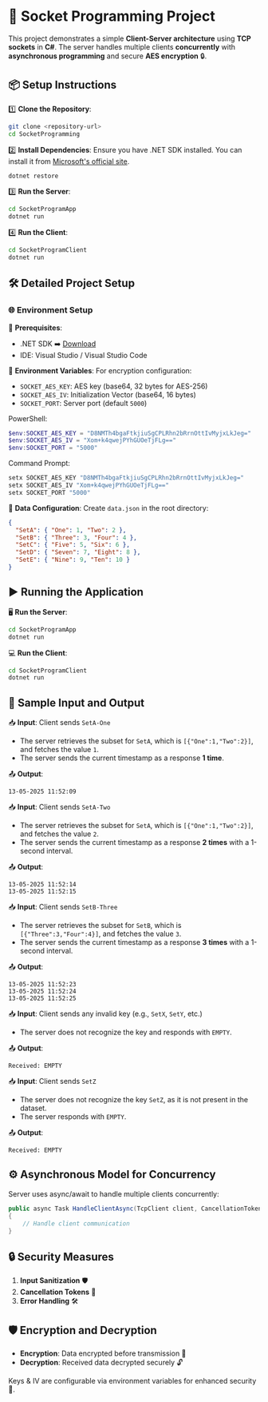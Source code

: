 # 🔌 Socket Programming Project

This project demonstrates a simple **Client-Server architecture** using **TCP sockets** in **C#**. The server handles multiple clients **concurrently** with **asynchronous programming** and secure **AES encryption** 🔒.

## 📦 Setup Instructions

1️⃣ **Clone the Repository**:
```bash
git clone <repository-url>
cd SocketProgramming
```

2️⃣ **Install Dependencies**:
Ensure you have .NET SDK installed. You can install it from [Microsoft's official site](https://dotnet.microsoft.com/download).
```bash
dotnet restore
```

3️⃣ **Run the Server**:
```bash
cd SocketProgramApp
dotnet run
```

4️⃣ **Run the Client**:
```bash
cd SocketProgramClient
dotnet run
```

## 🛠️ Detailed Project Setup

### 🌐 Environment Setup

🔹 **Prerequisites**:
- .NET SDK ➡️ [Download](https://dotnet.microsoft.com/download)
- IDE: Visual Studio / Visual Studio Code

🔹 **Environment Variables**:
For encryption configuration:
- `SOCKET_AES_KEY`: AES key (base64, 32 bytes for AES-256)
- `SOCKET_AES_IV`: Initialization Vector (base64, 16 bytes)
- `SOCKET_PORT`: Server port (default `5000`)

PowerShell:
```powershell
$env:SOCKET_AES_KEY = "D8NMTh4bgaFtkjiuSgCPLRhn2bRrnOttIvMyjxLkJeg="
$env:SOCKET_AES_IV = "Xom+k4qwejPYhGUOeTjFLg=="
$env:SOCKET_PORT = "5000"
```

Command Prompt:
```cmd
setx SOCKET_AES_KEY "D8NMTh4bgaFtkjiuSgCPLRhn2bRrnOttIvMyjxLkJeg="
setx SOCKET_AES_IV "Xom+k4qwejPYhGUOeTjFLg=="
setx SOCKET_PORT "5000"
```

🔹 **Data Configuration**:
Create `data.json` in the root directory:
```json
{
  "SetA": { "One": 1, "Two": 2 },
  "SetB": { "Three": 3, "Four": 4 },
  "SetC": { "Five": 5, "Six": 6 },
  "SetD": { "Seven": 7, "Eight": 8 },
  "SetE": { "Nine": 9, "Ten": 10 }
}
```

## ▶️ Running the Application

🖥️ **Run the Server**:
```bash
cd SocketProgramApp
dotnet run
```

💻 **Run the Client**:
```bash
cd SocketProgramClient
dotnet run
```

## 🧪 Sample Input and Output

📥 **Input**: Client sends `SetA-One`  
- The server retrieves the subset for `SetA`, which is `[{"One":1,"Two":2}]`, and fetches the value `1`.  
- The server sends the current timestamp as a response **1 time**.

📤 **Output**: 
```
13-05-2025 11:52:09  
```

📥 **Input**: Client sends `SetA-Two`  
- The server retrieves the subset for `SetA`, which is `[{"One":1,"Two":2}]`, and fetches the value `2`.  
- The server sends the current timestamp as a response **2 times** with a 1-second interval.

📤 **Output**: 
```
13-05-2025 11:52:14  
13-05-2025 11:52:15  
```

📥 **Input**: Client sends `SetB-Three`  
- The server retrieves the subset for `SetB`, which is `[{"Three":3,"Four":4}]`, and fetches the value `3`.  
- The server sends the current timestamp as a response **3 times** with a 1-second interval.

📤 **Output**: 
```
13-05-2025 11:52:23  
13-05-2025 11:52:24  
13-05-2025 11:52:25  
```

📥 **Input**: Client sends any invalid key (e.g., `SetX`, `SetY`, etc.)  
- The server does not recognize the key and responds with `EMPTY`.

📤 **Output**: 
```
Received: EMPTY  
```

📥 **Input**: Client sends `SetZ`  
- The server does not recognize the key `SetZ`, as it is not present in the dataset.  
- The server responds with `EMPTY`.

📤 **Output**: 
```
Received: EMPTY  
```

## ⚙️ Asynchronous Model for Concurrency

Server uses async/await to handle multiple clients concurrently:
```csharp
public async Task HandleClientAsync(TcpClient client, CancellationToken cancellationToken)
{
    // Handle client communication
}
```

## 🔒 Security Measures

1. **Input Sanitization** 🛡️
2. **Cancellation Tokens** 🚦
3. **Error Handling** 🛠️

## 🛡️ Encryption and Decryption

- **Encryption**: Data encrypted before transmission 🔐
- **Decryption**: Received data decrypted securely 🔓

Keys & IV are configurable via environment variables for enhanced security 🔏.
